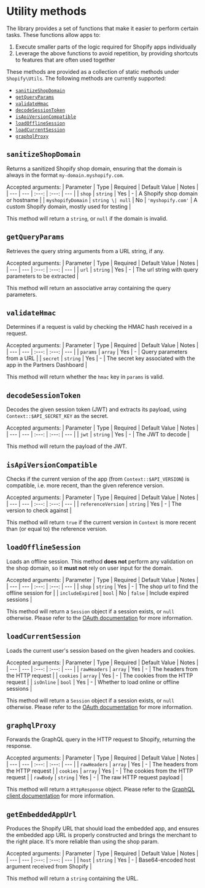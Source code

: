 # Utility methods

The library provides a set of functions that make it easier to perform certain tasks. These functions allow apps to:

1. Execute smaller parts of the logic required for Shopify apps individually
1. Leverage the above functions to avoid repetition, by providing shortcuts to features that are often used together

These methods are provided as a collection of static methods under `Shopify\Utils`. The following methods are currently supported:

- [`sanitizeShopDomain`](#sanitizeShopDomain)
- [`getQueryParams`](#getQueryParams)
- [`validateHmac`](#validateHmac)
- [`decodeSessionToken`](#decodeSessionToken)
- [`isApiVersionCompatible`](#isApiVersionCompatible)
- [`loadOfflineSession`](#loadOfflineSession)
- [`loadCurrentSession`](#loadCurrentSession)
- [`graphqlProxy`](#graphqlProxy)

## `sanitizeShopDomain`

Returns a sanitized Shopify shop domain, ensuring that the domain is always in the format `my-domain.myshopify.com`.

Accepted arguments:
| Parameter | Type | Required | Default Value | Notes |
| --- | --- | :---: | :---: | --- |
| `shop` | `string` | Yes | - | A Shopify shop domain or hostname |
| `myshopifyDomain` | `string \| null` | No | `'myshopify.com'` | A custom Shopify domain, mostly used for testing |

This method will return a `string`, or `null` if the domain is invalid.

## `getQueryParams`

Retrieves the query string arguments from a URL string, if any.

Accepted arguments:
| Parameter | Type | Required | Default Value | Notes |
| --- | --- | :---: | :---: | --- |
| `url` | `string` | Yes | - | The url string with query parameters to be extracted |

This method will return an associative array containing the query parameters.

## `validateHmac`

Determines if a request is valid by checking the HMAC hash received in a request.

Accepted arguments:
| Parameter | Type | Required | Default Value | Notes |
| --- | --- | :---: | :---: | --- |
| `params` | `array` | Yes | - | Query parameters from a URL |
| `secret` | `string` | Yes | - | The secret key associated with the app in the Partners Dashboard |

This method will return whether the `hmac` key in `params` is valid.

## `decodeSessionToken`

Decodes the given session token (JWT) and extracts its payload, using `Context::$API_SECRET_KEY` as the secret.

Accepted arguments:
| Parameter | Type | Required | Default Value | Notes |
| --- | --- | :---: | :---: | --- |
| `jwt` | `string` | Yes | - | The JWT to decode |

This method will return the payload of the JWT.

## `isApiVersionCompatible`

Checks if the current version of the app (from `Context::$API_VERSION`) is compatible, i.e. more recent, than the given reference version.

Accepted arguments:
| Parameter | Type | Required | Default Value | Notes |
| --- | --- | :---: | :---: | --- |
| `referenceVersion` | `string` | Yes | - | The version to check against |

This method will return `true` if the current version in `Context` is more recent than (or equal to) the reference version.

## `loadOfflineSession`

Loads an offline session. This method **does not** perform any validation on the shop domain, so it **must not** rely on user input for the domain.

Accepted arguments:
| Parameter | Type | Required | Default Value | Notes |
| --- | --- | :---: | :---: | --- |
| `shop` | `string` | Yes | - | The shop url to find the offline session for |
| `includeExpired` | `bool` | No | `false` | Include expired sessions |

This method will return a `Session` object if a session exists, or `null` otherwise. Please refer to the [OAuth documentation](./oauth.md#the-session-object) for more information.

## `loadCurrentSession`

Loads the current user's session based on the given headers and cookies.

Accepted arguments:
| Parameter | Type | Required | Default Value | Notes |
| --- | --- | :---: | :---: | --- |
| `rawHeaders` | `array` | Yes | - | The headers from the HTTP request |
| `cookies` | `array` | Yes | - | The cookies from the HTTP request |
| `isOnline` | `bool` | Yes | - | Whether to load online or offline sessions |

This method will return a `Session` object if a session exists, or `null` otherwise. Please refer to the [OAuth documentation](./oauth.md#the-session-object) for more information.

## `graphqlProxy`

Forwards the GraphQL query in the HTTP request to Shopify, returning the response.

Accepted arguments:
| Parameter | Type | Required | Default Value | Notes |
| --- | --- | :---: | :---: | --- |
| `rawHeaders` | `array` | Yes | - | The headers from the HTTP request |
| `cookies` | `array` | Yes | - | The cookies from the HTTP request |
| `rawBody` | `string` | Yes | - | The raw HTTP request payload |

This method will return a `HttpResponse` object. Please refer to the [GraphQL client documentation](./graphql.md) for more information.

## `getEmbeddedAppUrl`

Produces the Shopify URL that should load the embedded app, and ensures the embedded app URL is properly constructed and brings the merchant to the right place.
It's more reliable than using the shop param.

Accepted arguments:
| Parameter | Type | Required | Default Value | Notes |
| --- | --- | :---: | :---: | --- |
| `host` | `string` | Yes | - | Base64-encoded host argument received from Shopify |

This method will return a `string` containing the URL.
